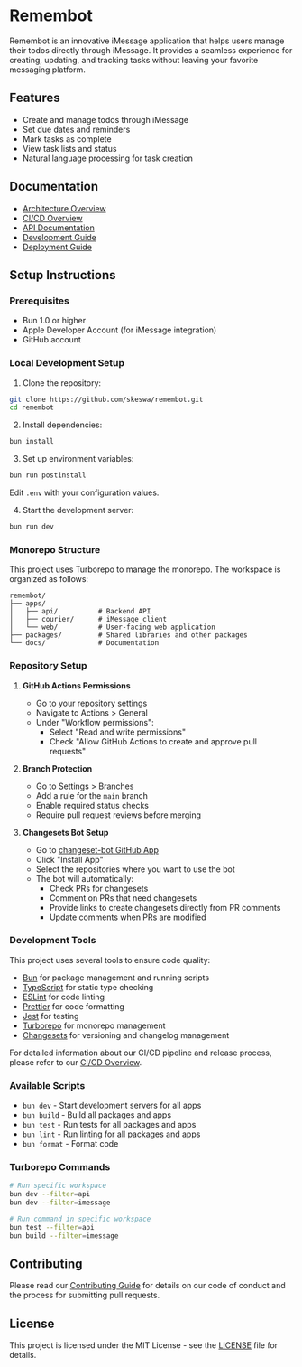 # Remembot

Remembot is an innovative iMessage application that helps users manage their todos directly through iMessage. It provides a seamless experience for creating, updating, and tracking tasks without leaving your favorite messaging platform.

## Features

- Create and manage todos through iMessage
- Set due dates and reminders
- Mark tasks as complete
- View task lists and status
- Natural language processing for task creation

## Documentation

- [Architecture Overview](./docs/ARCHITECTURE.md)
- [CI/CD Overview](./docs/ci-cd-workflow.md)
- [API Documentation](./docs/API.md)
- [Development Guide](./docs/DEVELOPMENT.md)
- [Deployment Guide](./docs/DEPLOYMENT.md)

## Setup Instructions

### Prerequisites

- Bun 1.0 or higher
- Apple Developer Account (for iMessage integration)
- GitHub account

### Local Development Setup

1. Clone the repository:

```bash
git clone https://github.com/skeswa/remembot.git
cd remembot
```

2. Install dependencies:

```bash
bun install
```

3. Set up environment variables:

```bash
bun run postinstall
```

Edit `.env` with your configuration values.

4. Start the development server:

```bash
bun run dev
```

### Monorepo Structure

This project uses Turborepo to manage the monorepo. The workspace is organized as follows:

```
remembot/
├── apps/
│   ├── api/          # Backend API
│   ├── courier/      # iMessage client
│   └── web/          # User-facing web application
├── packages/         # Shared libraries and other packages
└── docs/             # Documentation
```

### Repository Setup

1. **GitHub Actions Permissions**

   - Go to your repository settings
   - Navigate to Actions > General
   - Under "Workflow permissions":
     - Select "Read and write permissions"
     - Check "Allow GitHub Actions to create and approve pull requests"

2. **Branch Protection**

   - Go to Settings > Branches
   - Add a rule for the `main` branch
   - Enable required status checks
   - Require pull request reviews before merging

3. **Changesets Bot Setup**
   - Go to [changeset-bot GitHub App](https://github.com/apps/changeset-bot)
   - Click "Install App"
   - Select the repositories where you want to use the bot
   - The bot will automatically:
     - Check PRs for changesets
     - Comment on PRs that need changesets
     - Provide links to create changesets directly from PR comments
     - Update comments when PRs are modified

### Development Tools

This project uses several tools to ensure code quality:

- [Bun](https://bun.sh/) for package management and running scripts
- [TypeScript](https://www.typescriptlang.org/) for static type checking
- [ESLint](https://eslint.org/) for code linting
- [Prettier](https://prettier.io) for code formatting
- [Jest](https://jestjs.io/) for testing
- [Turborepo](https://turbo.build/repo) for monorepo management
- [Changesets](https://github.com/changesets/changesets) for versioning and changelog management

For detailed information about our CI/CD pipeline and release process, please refer to our [CI/CD Overview](./docs/ci-cd-workflow.md).

### Available Scripts

- `bun dev` - Start development servers for all apps
- `bun build` - Build all packages and apps
- `bun test` - Run tests for all packages and apps
- `bun lint` - Run linting for all packages and apps
- `bun format` - Format code

### Turborepo Commands

```bash
# Run specific workspace
bun dev --filter=api
bun dev --filter=imessage

# Run command in specific workspace
bun test --filter=api
bun build --filter=imessage
```

## Contributing

Please read our [Contributing Guide](./CONTRIBUTING.md) for details on our code of conduct and the process for submitting pull requests.

## License

This project is licensed under the MIT License - see the [LICENSE](./LICENSE) file for details.
